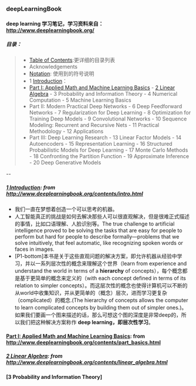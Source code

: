 ### deepLearningBook
#### deep learning 学习笔记，学习资料来自： http://www.deeplearningbook.org/

##### 目录：
> - [Table of Contents](https://raw.githubusercontent.com/JDwangmo/deepLearningBook/master/book/www.deeplearningbook.org_contents_TOC.pdf):更详细的目录列表
> - Acknowledgements
> - [Notation](https://raw.githubusercontent.com/JDwangmo/deepLearningBook/master/book/www.deeplearningbook.org_contents_intro.pdf): 使用到的符号说明
> - 1 [Introduction](https://github.com/JDwangmo/deepLearningBook#1-introduction-from-httpwwwdeeplearningbookorgcontentsintrohtml)：
> - [Part I: Applied Math and Machine Learning Basics](https://github.com/JDwangmo/deepLearningBook#part-i-applied-math-and-machine-learning-basics-from-httpwwwdeeplearningbookorgcontentspart_basicshtml)
    - [2 Linear Algebra](https://github.com/JDwangmo/deepLearningBook#2-linear-algebra-from-httpwwwdeeplearningbookorgcontentslinear_algebrahtml)
    - 3 Probability and Information Theory
    - 4 Numerical Computation
    - 5 Machine Learning Basics
> - Part II: Modern Practical Deep Networks
    - 6 Deep Feedforward Networks
    - 7 Regularization for Deep Learning
    - 8 Optimization for Training Deep Models
    - 9 Convolutional Networks
    - 10 Sequence Modeling: Recurrent and Recursive Nets
    - 11 Practical Methodology
    - 12 Applications
> - Part III: Deep Learning Research
    - 13 Linear Factor Models
    - 14 Autoencoders
    - 15 Representation Learning
    - 16 Structured Probabilistic Models for Deep Learning
    - 17 Monte Carlo Methods
    - 18 Confronting the Partition Function
    - 19 Approximate Inference
    - 20 Deep Generative Models

--
##### [1 Introduction](https://raw.githubusercontent.com/JDwangmo/deepLearningBook/master/book/www.deeplearningbook.org_contents_intro.pdf): from http://www.deeplearningbook.org/contents/intro.html
- 我们一直在梦想着创造一个可以思考的机器。
- 人工智能真正的挑战是如何去解决那些人可以很直观解决，但是很难正式描述的事情，比如口语理解、人脸识别等。The true challenge to artificial intelligence proved to be solving the tasks that are easy for people to perform but hard for people to describe formally—problems that we solve intuitively, that feel automatic, like recognizing spoken words or faces in images. 
- [P1-bottom]本书是关于这些直观问题的解决方案，即允许机器从经验中学习，并以一系列层次性的概念来理解这个世界（learn from experience and understand the world in terms of a **hierarchy** of concepts），每个概念都是基于更简单的概念来定义的（with each concept defined in terms of its relation to simpler concepts）。而这层次性的概念也使得计算机可以不断的从world中收集知识，并从更简单的（概念）层次，进而学习更复杂（complicated）的概念.(The hierarchy of concepts allows the computer to learn complicated concepts by building them out of simpler ones.)。如果我们要画一个图来描述的话，那么可想这个图的深度是非常deep的，所以我们把这种解决方案称作 **deep learning，即层次性学习**。
#### [Part I: Applied Math and Machine Learning Basics](https://raw.githubusercontent.com/JDwangmo/deepLearningBook/master/book/www.deeplearningbook.org_contents_part_basics.pdf): from http://www.deeplearningbook.org/contents/part_basics.html

##### [2 Linear Algebra](https://raw.githubusercontent.com/JDwangmo/deepLearningBook/master/book/www.deeplearningbook.org_contents_linear_algebra.pdf): from http://www.deeplearningbook.org/contents/linear_algebra.html

#### [3 Probability and Information Theory]
